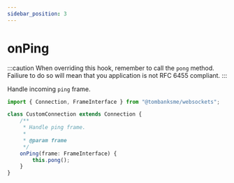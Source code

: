 ```yaml
---
sidebar_position: 3
---
```


# onPing

:::caution
When overriding this hook, remember to call the `pong` method. Failiure to do so will mean
that you application is not RFC 6455 compliant.
:::

Handle incoming `ping` frame.

```typescript title='/src/CustomConnection.ts'
import { Connection, FrameInterface } from "@tombanksme/websockets";

class CustomConnection extends Connection {
    /**
     * Handle ping frame.
     *
     * @param frame
     */
    onPing(frame: FrameInterface) {
        this.pong();
    }
}
```
